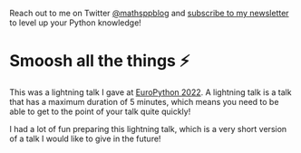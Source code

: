 Reach out to me on Twitter [@mathsppblog](https://twitter.com/mathsppblog)
and [subscribe to my newsletter](https://mathspp.com/subscribe) to level up your Python knowledge!

# Smoosh all the things ⚡

This was a lightning talk I gave at [EuroPython 2022](https://ep2022.europython.eu/).
A lightning talk is a talk that has a maximum duration of 5 minutes, which means you need to be able to get to the point of your talk quite quickly!

I had a lot of fun preparing this lightning talk, which is a very short version of a talk I would like to give in the future!
